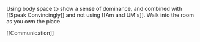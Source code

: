 Using body space to show a sense of dominance, and combined with [[Speak Convincingly]] and not using [[Am and UM's]]. Walk into the room as you own the place. 

[[Communication]]